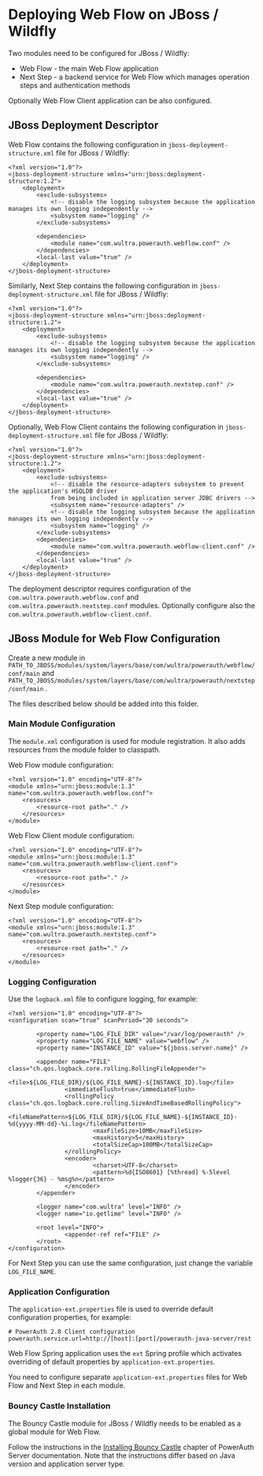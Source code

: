 # Deploying Web Flow on JBoss / Wildfly

Two modules need to be configured for JBoss / Wildfly:
- Web Flow - the main Web Flow application
- Next Step - a backend service for Web Flow which manages operation steps and authentication methods

Optionally Web Flow Client application can be also configured. 

## JBoss Deployment Descriptor 

Web Flow contains the following configuration in `jboss-deployment-structure.xml` file for JBoss / Wildfly:

```
<?xml version="1.0"?>
<jboss-deployment-structure xmlns="urn:jboss:deployment-structure:1.2">
	<deployment>
		<exclude-subsystems>
			<!-- disable the logging subsystem because the application manages its own logging independently -->
			<subsystem name="logging" />
		</exclude-subsystems>

		<dependencies>
			<module name="com.wultra.powerauth.webflow.conf" />
		</dependencies>
		<local-last value="true" />
	</deployment>
</jboss-deployment-structure>
```

Similarly, Next Step contains the following configuration in `jboss-deployment-structure.xml` file for JBoss / Wildfly:
```
<?xml version="1.0"?>
<jboss-deployment-structure xmlns="urn:jboss:deployment-structure:1.2">
	<deployment>
		<exclude-subsystems>
			<!-- disable the logging subsystem because the application manages its own logging independently -->
			<subsystem name="logging" />
		</exclude-subsystems>

		<dependencies>
			<module name="com.wultra.powerauth.nextstep.conf" />
		</dependencies>
		<local-last value="true" />
	</deployment>
</jboss-deployment-structure>
```

Optionally, Web Flow Client contains the following configuration in `jboss-deployment-structure.xml` file for JBoss / Wildfly:

```
<?xml version="1.0"?>
<jboss-deployment-structure xmlns="urn:jboss:deployment-structure:1.2">
	<deployment>
		<exclude-subsystems>
			<!-- disable the resource-adapters subsystem to prevent the application's HSQLDB driver
			from being included in application server JDBC drivers -->
			<subsystem name="resource-adapters" />
			<!-- disable the logging subsystem because the application manages its own logging independently -->
			<subsystem name="logging" />
		</exclude-subsystems>
		<dependencies>
			<module name="com.wultra.powerauth.webflow-client.conf" />
		</dependencies>
		<local-last value="true" />
	</deployment>
</jboss-deployment-structure>
```

The deployment descriptor requires configuration of the `com.wultra.powerauth.webflow.conf` and `com.wultra.powerauth.nextstep.conf` modules.
Optionally configure also the `com.wultra.powerauth.webflow-client.conf`.

## JBoss Module for Web Flow Configuration

Create a new module in `PATH_TO_JBOSS/modules/system/layers/base/com/wultra/powerauth/webflow/conf/main` and `PATH_TO_JBOSS/modules/system/layers/base/com/wultra/powerauth/nextstep/conf/main` .

The files described below should be added into this folder.

### Main Module Configuration

The `module.xml` configuration is used for module registration. It also adds resources from the module folder to classpath.

Web Flow module configuration:
```
<?xml version="1.0" encoding="UTF-8"?>
<module xmlns="urn:jboss:module:1.3" name="com.wultra.powerauth.webflow.conf">
    <resources>
        <resource-root path="." />
    </resources>
</module>
```

Web Flow Client module configuration:
```
<?xml version="1.0" encoding="UTF-8"?>
<module xmlns="urn:jboss:module:1.3" name="com.wultra.powerauth.webflow-client.conf">
    <resources>
        <resource-root path="." />
    </resources>
</module>
```

Next Step module configuration: 
```
<?xml version="1.0" encoding="UTF-8"?>
<module xmlns="urn:jboss:module:1.3" name="com.wultra.powerauth.nextstep.conf">
    <resources>
        <resource-root path="." />
    </resources>
</module>
```

### Logging Configuration

Use the `logback.xml` file to configure logging, for example:
```
<?xml version="1.0" encoding="UTF-8"?>
<configuration scan="true" scanPeriod="30 seconds">

        <property name="LOG_FILE_DIR" value="/var/log/powerauth" />
        <property name="LOG_FILE_NAME" value="webflow" />
        <property name="INSTANCE_ID" value="${jboss.server.name}" />

        <appender name="FILE" class="ch.qos.logback.core.rolling.RollingFileAppender">
                <file>${LOG_FILE_DIR}/${LOG_FILE_NAME}-${INSTANCE_ID}.log</file>
                <immediateFlush>true</immediateFlush>
                <rollingPolicy class="ch.qos.logback.core.rolling.SizeAndTimeBasedRollingPolicy">
                        <fileNamePattern>${LOG_FILE_DIR}/${LOG_FILE_NAME}-${INSTANCE_ID}-%d{yyyy-MM-dd}-%i.log</fileNamePattern>
                        <maxFileSize>10MB</maxFileSize>
                        <maxHistory>5</maxHistory>
                        <totalSizeCap>100MB</totalSizeCap>
                </rollingPolicy>
                <encoder>
                        <charset>UTF-8</charset>
                        <pattern>%d{ISO8601} [%thread] %-5level %logger{36} - %msg%n</pattern>
                </encoder>
        </appender>

        <logger name="com.wultra" level="INFO" />
        <logger name="io.getlime" level="INFO" />

        <root level="INFO">
                <appender-ref ref="FILE" />
        </root>
</configuration>
```

For Next Step you can use the same configuration, just change the variable `LOG_FILE_NAME`.

### Application Configuration

The `application-ext.properties` file is used to override default configuration properties, for example:
```
# PowerAuth 2.0 Client configuration
powerauth.service.url=http://[host]:[port]/powerauth-java-server/rest
```

Web Flow Spring application uses the `ext` Spring profile which activates overriding of default properties by `application-ext.properties`.

You need to configure separate `application-ext.properties` files for Web Flow and Next Step in each module. 

### Bouncy Castle Installation

The Bouncy Castle module for JBoss / Wildfly needs to be enabled as a global module for Web Flow.

Follow the instructions in the [Installing Bouncy Castle](https://github.com/wultra/powerauth-server/blob/develop/docs/Installing-Bouncy-Castle.md) chapter of PowerAuth Server documentation. 
Note that the instructions differ based on Java version and application server type.
